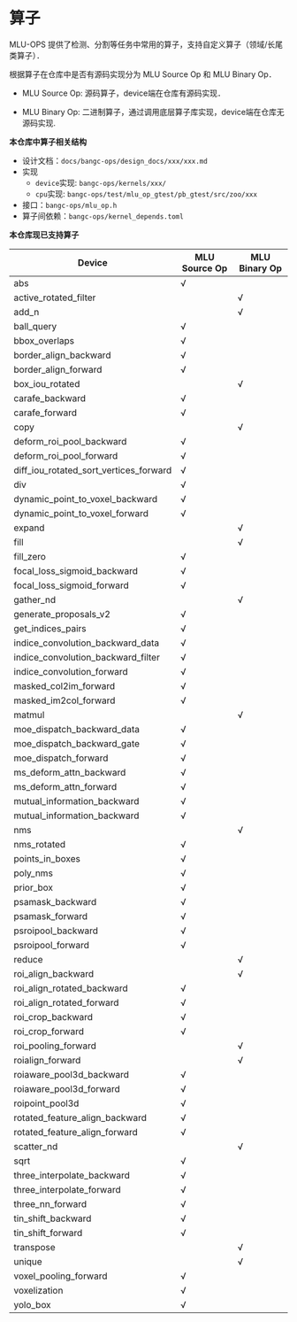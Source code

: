 # 算子

MLU-OPS 提供了检测、分割等任务中常用的算子，支持自定义算子（领域/长尾类算子）．

根据算子在仓库中是否有源码实现分为 MLU Source Op 和 MLU Binary Op．

- MLU Source Op: 源码算子，device端在仓库有源码实现．

- MLU Binary Op: 二进制算子，通过调用底层算子库实现，device端在仓库无源码实现.

**本仓库中算子相关结构**

- 设计文档：`docs/bangc-ops/design_docs/xxx/xxx.md`
- 实现　
  - `device`实现: `bangc-ops/kernels/xxx/`
  - `cpu`实现: `bangc-ops/test/mlu_op_gtest/pb_gtest/src/zoo/xxx`
- 接口：`bangc-ops/mlu_op.h`
- 算子间依赖：`bangc-ops/kernel_depends.toml`

**本仓库现已支持算子**

| Device                                 | MLU Source Op | MLU Binary Op |
| -------------------------------------- | ------------- | ------------- |
| abs                                    | √             |               |
| active_rotated_filter                  |               | √             |
| add_n                                  |               | √             |
| ball_query                             | √             |               |
| bbox_overlaps                          | √             |               |
| border_align_backward                  | √             |               |
| border_align_forward                   | √             |               |
| box_iou_rotated                        |               | √             |
| carafe_backward                        | √             |               |
| carafe_forward                         | √             |               |
| copy                                   |               | √             |
| deform_roi_pool_backward               | √             |               |
| deform_roi_pool_forward                | √             |               |
| diff_iou_rotated_sort_vertices_forward | √             |               |
| div                                    | √             |               |
| dynamic_point_to_voxel_backward        | √             |               |
| dynamic_point_to_voxel_forward         | √             |               |
| expand                                 |               | √             |
| fill                                   |               | √             |
| fill_zero                              | √             |               |
| focal_loss_sigmoid_backward            | √             |               |
| focal_loss_sigmoid_forward             | √             |               |
| gather_nd                              |               | √             |
| generate_proposals_v2                  | √             |               |
| get_indices_pairs                      | √             |               |
| indice_convolution_backward_data       | √             |               |
| indice_convolution_backward_filter     | √             |               |
| indice_convolution_forward             | √             |               |
| masked_col2im_forward                  | √             |               |
| masked_im2col_forward                  | √             |               |
| matmul                                 |               | √             |
| moe_dispatch_backward_data             | √             |               |
| moe_dispatch_backward_gate             | √             |               |
| moe_dispatch_forward                   | √             |               |
| ms_deform_attn_backward                | √             |               |
| ms_deform_attn_forward                 | √             |               |
| mutual_information_backward            | √             |               |
| mutual_information_backward            | √             |               |
| nms                                    |               | √             |
| nms_rotated                            | √             |               |
| points_in_boxes                        | √             |               |
| poly_nms                               | √             |               |
| prior_box                              | √             |               |
| psamask_backward                       | √             |               |
| psamask_forward                        | √             |               |
| psroipool_backward                     | √             |               |
| psroipool_forward                      | √             |               |
| reduce                                 |               | √             |
| roi_align_backward                     |               | √             |
| roi_align_rotated_backward             | √             |               |
| roi_align_rotated_forward              | √             |               |
| roi_crop_backward                      | √             |               |
| roi_crop_forward                       | √             |               |
| roi_pooling_forward                    |               | √             |
| roialign_forward                       |               | √             |
| roiaware_pool3d_backward               | √             |               |
| roiaware_pool3d_forward                | √             |               |
| roipoint_pool3d                        | √             |               |
| rotated_feature_align_backward         | √             |               |
| rotated_feature_align_forward          | √             |               |
| scatter_nd                             |               | √             |
| sqrt                                   | √             |               |
| three_interpolate_backward             | √             |               |
| three_interpolate_forward              | √             |               |
| three_nn_forward                       | √             |               |
| tin_shift_backward                     | √             |               |
| tin_shift_forward                      | √             |               |
| transpose                              |               | √             |
| unique                                 |               | √             |
| voxel_pooling_forward                  | √             |               |
| voxelization                           | √             |               |
| yolo_box                               | √             |               |